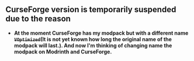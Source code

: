 ## CurseForge version is temporarily suspended due to the reason

- **At the moment CurseForge has my modpack but with a different name ~~`VOptimized`~~(It is not yet known how long the original name of the modpack will last.). And now I'm thinking of changing name the modpack on Modrinth and CurseForge.**